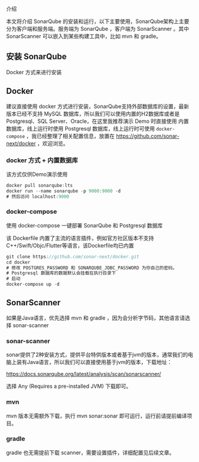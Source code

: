 介绍

本文将介绍 SonarQube 的安装和运行，以下主要使用，SonarQube架构上主要分为客户端和服务端。服务端为 SonarQube ，客户端为 SonarScanner 。其中 SonarScanner 可以嵌入到某些构建工具中，比如 mvn 和 gradle。

## 安装 SonarQube

Docker 方式来进行安装

## Docker

建议直接使用 docker 方式进行安装，SonarQube支持外部数据库的设置，最新版本已经不支持 MySQL 数据库，所以我们可以使用内置的H2数据库或者是 Postgresql、SQL Server、Oracle，在这里我推荐演示 Demo 时直接使用 内置数据库，线上运行时使用 Postgresql 数据库，线上运行时可使用 `docker-compose` ，我已经整理了相关配置信息，放置在 https://github.com/sonar-next/docker ，欢迎浏览。

### docker 方式 + 内置数据库

该方式仅供Demo演示使用

```jsx
docker pull sonarqube:lts
docker run --name sonarqube -p 9000:9000 -d
# 然后访问 localhost:9000
```

### docker-compose

使用 docker-compose 一键部署 SonarQube 和 Postgresql 数据库

该 Dockerfile 内置了主流的语言插件，例如官方社区版本不支持 C++/Swift/Objc/Flutter等语言，该Dockerfile均已内置

```jsx
git clone https://github.com/sonar-next/docker.git
cd docker
# 修改 POSTGRES_PASSWORD 和 SONARQUBE_JDBC_PASSWORD 为你自己的密码。
# Postgresql 数据库的数据默认会挂载在执行目录下
# 启动
docker-compose up -d
```

## SonarScanner

如果是Java语言，优先选择 mvn 和 gradle ，因为会分析字节码，其他语言请选择 sonar-scanner

### sonar-scanner

sonar提供了2种安装方式，提供平台特供版本或者基于jvm的版本，通常我们的电脑上装有Java语言，所以我们可以直接使用基于jvm的版本，下载地址：

https://docs.sonarqube.org/latest/analysis/scan/sonarscanner/

选择 Any (Requires a pre-installed JVM) 下载即可。

### mvn

mvn 版本无需额外下载，执行 mvn sonar:sonar 即可运行，运行前请提前编译项目。

### gradle

gradle 也无需提前下载 scanner，需要设置插件，详细配置见后续文章。